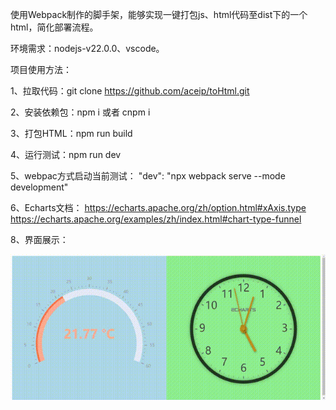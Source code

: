 使用Webpack制作的脚手架，能够实现一键打包js、html代码至dist下的一个html，简化部署流程。

环境需求：nodejs-v22.0.0、vscode。

项目使用方法：

1、拉取代码：git clone https://github.com/aceip/toHtml.git

2、安装依赖包：npm i 或者 cnpm i

3、打包HTML：npm run build

4、运行测试：npm run dev

5、webpac方式启动当前测试： "dev": "npx webpack serve --mode development"

6、Echarts文档：
https://echarts.apache.org/zh/option.html#xAxis.type
https://echarts.apache.org/examples/zh/index.html#chart-type-funnel

8、界面展示：

![](assets/20240509_171516_Video_2024-05-09_170313_00_00_00-00_00_30.gif)
